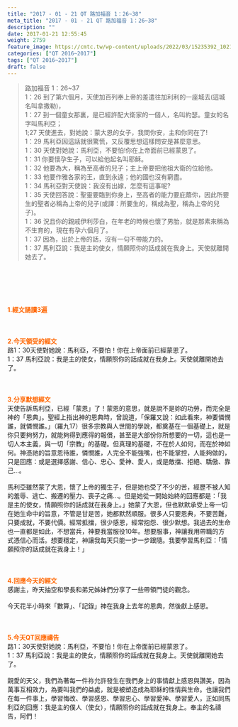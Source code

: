 ```yaml
---
title: "2017 - 01 - 21 QT 路加福音 1：26~38"
meta_title: "2017 - 01 - 21 QT 路加福音 1：26~38"
description: ""
date: 2017-01-21 12:55:45
weight: 2759
feature_image: https://cmtc.tw/wp-content/uploads/2022/03/15235392_10211799862337740_180693556567566654_o-1.webp
categories: ["QT 2016~2017"]
tags: ["QT 2016~2017"]
draft: false
---
```


<blockquote>路加福音 1：26~37<br />
1：26 到了第六個月，天使加百列奉上帝的差遣往加利利的一座城去(這城名叫拿撒勒)，<br />
1：27 到一個童女那裏，是已經許配大衛家的一個人，名叫約瑟。童女的名字叫馬利亞；<br />
1;27 天使進去，對她說：蒙大恩的女子，我問你安，主和你同在了!<br />
1：29 馬利亞因這話就很驚慌，又反覆思想這樣問安是甚麼意思。<br />
1：30 天使對她說：馬利亞，不要怕!你在上帝面前已經蒙恩了。<br />
1：31 你要懷孕生子，可以給他起名叫耶穌。<br />
1：32 他要為大，稱為至高者的兒子；主上帝要把他祖大衛的位給他。<br />
1：33 他要作雅各家的王，直到永遠；他的國也沒有窮盡。<br />
1：34 馬利亞對天使說：我沒有出嫁，怎麼有這事呢?<br />
1：35 天使回答說：聖靈要臨到你身上，至高者的能力要庇蔭你，因此所要生的聖者必稱為上帝的兒子(或譯：所要生的，稱成為聖，稱為上帝的兒子)。<br />
1：36 況且你的親戚伊利莎白，在年老的時候也懷了男胎，就是那素來稱為不生育的，現在有孕六個月了。<br />
1：37 因為，出於上帝的話，沒有一句不帶能力的。<br />
1：37 馬利亞說：我是主的使女，情願照你的話成就在我身上。天使就離開她去了。</blockquote><br />
&nbsp;<br />
<br />
&nbsp;<br />
<br />
<span style="color: #ff6600;"><strong>1.</strong><strong>經文誦讀3遍</strong></span><br />
<br />
<span style="color: #ff6600;"><strong> </strong></span><br />
<br />
<span style="color: #ff6600;"><strong>2.</strong><strong>今天領受的經文<br />
</strong></span>路1：30天使對她說：馬利亞，不要怕！你在上帝面前已經蒙恩了。<br />
1：37 馬利亞說：我是主的使女，情願照你的話成就在我身上。天使就離開她去了。<br />
<br />
&nbsp;<br />
<br />
<span style="color: #ff6600;"><strong>3.</strong><strong>分享默想經文<br />
</strong></span>天使告訴馬利亞，已經「蒙恩」了！蒙恩的意思，就是說不是妳的功勞，而完全是神的「恩典」。聖經上指出神的恩典時，曾說道，「保羅又說：如此看來，神要憐憫誰，就憐憫誰。」（羅九17）很多宗教與人世間的學說，都奠基在一個基礎上，就是你只要夠努力，就能夠得到應得的報償，甚至是大部份你所想要的一切，這也是一切人本主義，與一切「宗教」的基礎。但真理的基礎，不在於人如何，而在於神如何。神憑祂的旨意恩待誰，憐憫誰，人完全不能強嘴，也不能掌控，人能夠做的，只是回應：或是選擇感謝、信心、忠心、愛神、愛人，或是敵擋、拒絕、驕傲、靠己…。<br />
<br />
馬利亞雖然蒙了大恩，懷了上帝的獨生子，但是她也受了不少的苦，經歷不被人知的羞辱、逃亡、搬遷的壓力、喪子之痛…。但是她從一開始始終的回應都是：「我是主的使女，情願照你的話成就在我身上。」她蒙了大恩，但也默默承受上帝一切在她生命中的旨意，不管是甘是苦，她都默然順服。很多人只要恩典，不要苦難，只要成就，不要代價。經常抵擋，很少感恩，經常抱怨、很少默想。我過去的生命也一直都是如此，不想當兵，神要我當服役10年。想要服事，神讓我用帶職的方式憑信心而活。想要穩定，神讓我每天只能一步一步跟隨。我要學習馬利亞：「情願照你的話成就在我身上！」<br />
<br />
&nbsp;<br />
<br />
<span style="color: #ff6600;"><strong>4.</strong><strong>回應今天的經文<br />
</strong></span>感謝主，昨天抽空和學長和弟兄姊妹們分享了一些帶領門徒的觀念。<br />
<br />
今天花半小時來「數算」、「記錄」神在我身上去年的恩典，然後獻上感恩。<br />
<br />
&nbsp;<br />
<br />
<span style="color: #ff6600;"><strong>5.</strong></span><strong><span style="color: #ff6600;">今天QT回應禱告<br />
</span></strong>路1：30天使對她說：馬利亞，不要怕！你在上帝面前已經蒙恩了。<br />
1：37 馬利亞說：我是主的使女，情願照你的話成就在我身上。天使就離開她去了。<br />
<br />
親愛的天父，我們為著每一件祢允許發生在我們身上的事情獻上感恩與讚美，因為萬事互相效力，為要叫我們的益處，就是被塑造成為耶穌的性情與生命。也讓我們在每一件事上，學習悔改、學習感恩、學習忠心、學習愛神、學習愛人，正如同馬利亞的回應：我是主的僕人（使女），情願照你的話成就在我身上。奉主的名禱告，阿們！
        